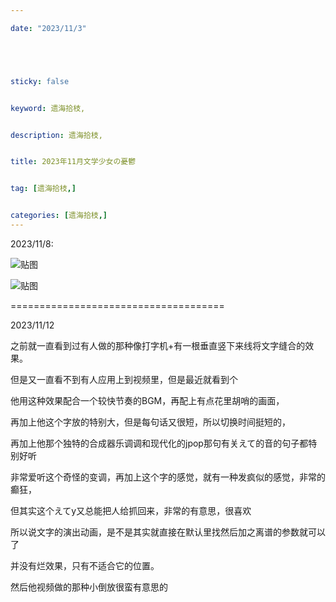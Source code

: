 ```yaml
---

date: "2023/11/3"





sticky: false


keyword: 遗海拾枝,


description: 遗海拾枝,


title: 2023年11月文学少女の憂鬱


tag: [遗海拾枝,]


categories: [遗海拾枝,]
---
```

2023/11/8:

![贴图](/知识/QQ图片20231108120434.png)


![贴图](/知识/QQ图片20231108120434.png)

=====================================

2023/11/12

之前就一直看到过有人做的那种像打字机+有一根垂直竖下来线将文字缝合的效果。

但是又一直看不到有人应用上到视频里，但是最近就看到个

他用这种效果配合一个较快节奏的BGM，再配上有点花里胡哨的画面，

再加上他这个字放的特别大，但是每句话又很短，所以切换时间挺短的，

再加上他那个独特的合成器乐调调和现代化的jpop那句有关えて的音的句子都特别好听

非常爱听这个奇怪的变调，再加上这个字的感觉，就有一种发疯似的感觉，非常的癫狂，

但其实这个えてy又总能把人给抓回来，非常的有意思，很喜欢

所以说文字的演出动画，是不是其实就直接在默认里找然后加之离谱的参数就可以了

并没有烂效果，只有不适合它的位置。

然后他视频做的那种小倒放很蛮有意思的